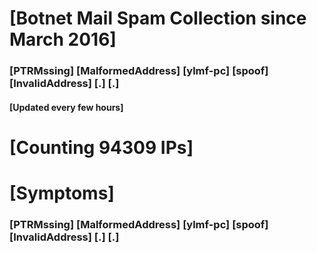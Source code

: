 # [Botnet Mail Spam Collection since March 2016]
### [PTRMssing] [MalformedAddress] [ylmf-pc] [spoof] [InvalidAddress] [.] [.]
#### [Updated every few hours]

# [Counting 94309 IPs]

# [Symptoms] 
###   [PTRMssing] [MalformedAddress] [ylmf-pc] [spoof] [InvalidAddress] [.] [.]
